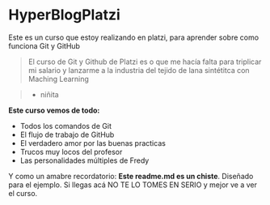 # HyperBlogPlatzi 
Este es un curso que estoy realizando en platzi, para aprender sobre como funciona Git y GitHub
>El curso de Git y Github de Platzi es o que me hacía falta para triplicar mi salario y lanzarme a la industria del tejido de lana sintétitca con Maching Learning

> - niñita

**Este curso vemos de todo:**

* Todos los comandos de Git
* El flujo de trabajo de GitHub
* El verdadero amor por las buenas practicas
* Trucos muy locos del profesor
* Las personalidades múltiples de Fredy

Y como un amabre recordatorio: **Este readme.md es un chiste**. Diseñado para el ejemplo. Si llegas acá NO TE LO TOMES EN SERIO y mejor ve a ver el curso.